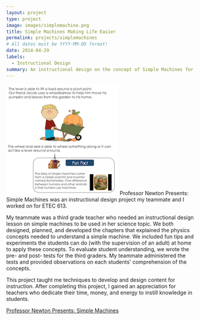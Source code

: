 ```yaml
---
layout: project
type: project
image: images/simplemachine.png
title: Simple Machines Making Life Easier
permalink: projects/simplemachines
# All dates must be YYYY-MM-DD format!
date: 2014-04-29
labels:
  - Instructional Design
summary: An instructional design on the concept of Simple Machines for ETEC 613 Dr. Fulford.
---
```

<img class="ui medium right floated rounded image" src="/images/wheel.png">
Professor Newton Presents: Simple Machines was an instructional design project my teammate and I worked on for ETEC 613. 

My teammate was a third grade teacher who needed an instructional design lesson on simple machines to be used in her science topic. We both designed, planned, and developed the chapters that explained the physics concepts needed to understand a simple machine. We included fun tips and experiments the students can do (with the supervision of an adult) at home to apply these concepts. To evaluate student understanding, we wrote the pre- and post- tests for the third graders. My teammate administered the tests and provided observations on each students' comprehension of the concepts.

This project taught me techniques to develop and design content for instruction. After completing this project, I gained an appreciation for teachers who dedicate their time, money, and energy to instill knowledge in students.

<a href="https://drive.google.com/file/d/1WTuDP50jFgKE95byIYawxRYtIBjYHY2w/view?usp=sharing">Professor Newton Presents: Simple Machines </a>
